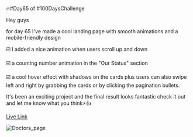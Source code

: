 🔥#Day65 of #100DaysChallenge

Hey guys

for day 65 I've made a cool landing page with smooth animations and a mobile-friendly design 

☑️ I added a nice animation when users scroll up and down

☑️ a counting number animation in the "Our Status" section 

☑️ a cool hover effect with shadows on the cards plus users can also swipe left and right by grabbing the cards or by clicking the pagination bullets. 

It's been an exciting project and the final result looks fantastic check it out and let me know what you think⚡️👍

[Live Link](https://roobiwebdev.github.io/Day-65-VirtualCare/)



![Doctors_page](https://github.com/user-attachments/assets/6dd005c4-bae7-4244-9ed6-b333cf3ca6b6)




